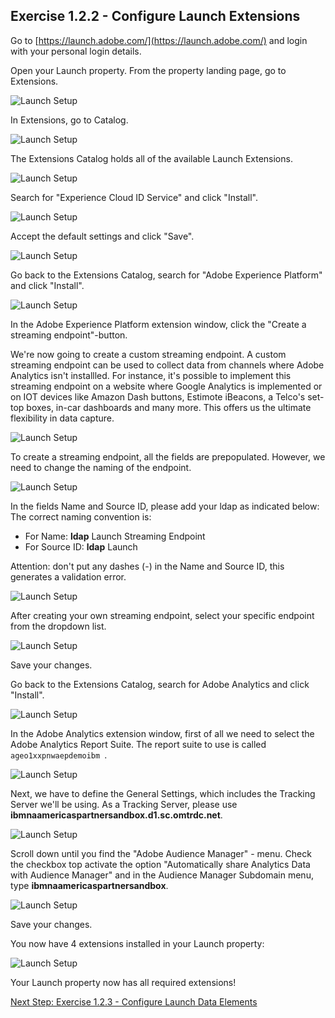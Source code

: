 ## Exercise 1.2.2 - Configure Launch Extensions

Go to [https://launch.adobe.com/](https://launch.adobe.com/) and login with your personal login details.

Open your Launch property.
From the property landing page, go to Extensions.

![Launch Setup](./images/propertylanding.png)

In Extensions, go to Catalog.

![Launch Setup](./images/extensions.png)

The Extensions Catalog holds all of the available Launch Extensions.

![Launch Setup](./images/catalog.png)

Search for "Experience Cloud ID Service" and click "Install".

![Launch Setup](./images/ecid.png)

Accept the default settings and click "Save".

![Launch Setup](./images/ecid_save.png)

Go back to the Extensions Catalog, search for "Adobe Experience Platform" and click "Install".

![Launch Setup](./images/platform.png)

In the Adobe Experience Platform extension window, click the "Create a streaming endpoint"-button.

We're now going to create a custom streaming endpoint. A custom streaming endpoint can be used to collect data from channels where Adobe Analytics isn't installled. For instance, it's possible to implement this streaming endpoint on a website where Google Analytics is implemented or on IOT devices like Amazon Dash buttons, Estimote iBeacons, a Telco's set-top boxes, in-car dashboards and many more. This offers us the ultimate flexibility in data capture.

![Launch Setup](./images/platform_ext.png)

To create a streaming endpoint, all the fields are prepopulated. However, we need to change the naming of the endpoint.

![Launch Setup](./images/endpoint.png)

In the fields Name and Source ID, please add your ldap as indicated below:
The correct naming convention is:

  * For Name: **ldap** Launch Streaming Endpoint
  * For Source ID: **ldap** Launch

Attention: don't put any dashes (-) in the Name and Source ID, this generates a validation error.

![Launch Setup](./images/endpoint_name.png)

After creating your own streaming endpoint, select your specific endpoint from the dropdown list.

![Launch Setup](./images/endpoint_dropdown.png)

Save your changes.

Go back to the Extensions Catalog, search for Adobe Analytics and click "Install".

![Launch Setup](./images/aa.png)

In the Adobe Analytics extension window, first of all we need to select the Adobe Analytics Report Suite.
The report suite to use is called ```ageo1xxpnwaepdemoibm ```.

![Launch Setup](./images/epmeaplatformdemo.png)

Next, we have to define the General Settings, which includes the Tracking Server we'll be using.
As a Tracking Server, please use **ibmnaamericaspartnersandbox.d1.sc.omtrdc.net**.

![Launch Setup](./images/trackserver.png)

Scroll down until you find the "Adobe Audience Manager" - menu.
Check the checkbox top activate the option "Automatically share Analytics Data with Audience Manager" and in the Audience Manager Subdomain menu, type **ibmnaamericaspartnersandbox**.

![Launch Setup](./images/aam.png)

Save your changes.

You now have 4 extensions installed in your Launch property:

![Launch Setup](./images/overview.png)

Your Launch property now has all required extensions!

[Next Step: Exercise 1.2.3 - Configure Launch Data Elements](./ex3.md)



